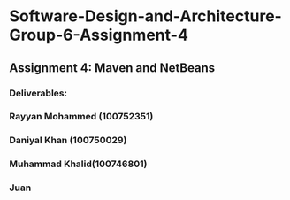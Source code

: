 # Software-Design-and-Architecture-Group-6-Assignment-4
## Assignment 4: Maven and NetBeans
 
### Deliverables:


### Rayyan Mohammed (100752351)
### Daniyal Khan (100750029)
### Muhammad Khalid(100746801) 
### Juan 

